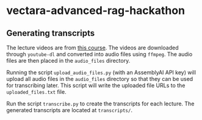 # vectara-advanced-rag-hackathon

## Generating transcripts

The lecture videos are from [this course](https://pdos.csail.mit.edu/6.824/schedule.html). The videos are downloaded through `youtube-dl` and converted into audio files using `ffmpeg`. The audio files are then placed in the `audio_files` directory.

Running the script `upload_audio_files.py` (with an AssemblyAI API key) will upload all audio files in the `audio_files` directory so that they can be used for transcribing later. This script will write the uploaded file URLs to the `uploaded_files.txt` file.

Run the script `transcribe.py` to create the transcripts for each lecture. The generated transcripts are located at `transcripts/`.